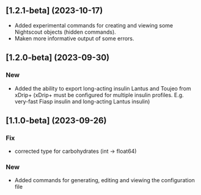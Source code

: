 ## [1.2.1-beta] (2023-10-17)

* Added experimental commands for creating and viewing some Nightscout objects (hidden commands).
* Maken more informative output of some errors.

## [1.2.0-beta] (2023-09-30)

### New

* Added the ability to export long-acting insulin Lantus and Toujeo from xDrip+ (xDrip+ must be configured for multiple insulin profiles. E.g. very-fast Fiasp insulin and long-acting Lantus insulin)

## [1.1.0-beta] (2023-09-26)

### Fix

* corrected type for carbohydrates (int -> float64)

### New

* Added commands for generating, editing and viewing the configuration file
